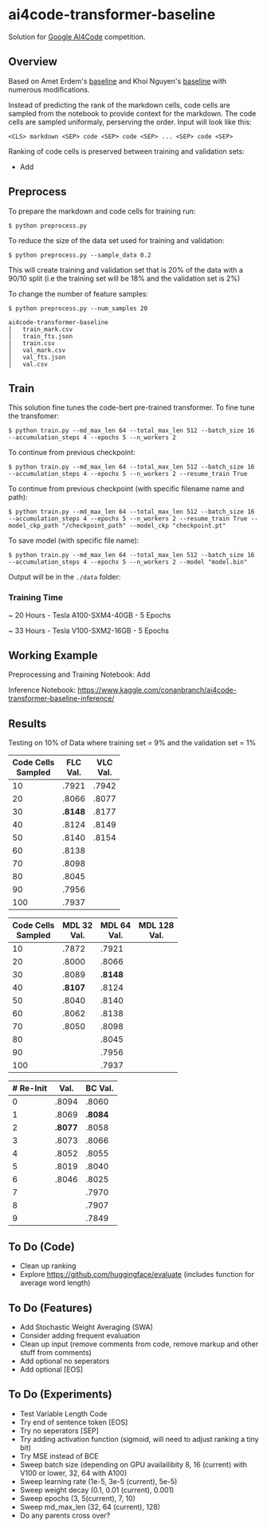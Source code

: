 # ai4code-transformer-baseline

Solution for [Google AI4Code](https://www.kaggle.com/competitions/AI4Code) competition.

## Overview
Based on Amet Erdem's [baseline](https://www.kaggle.com/code/aerdem4/ai4code-pytorch-distilbert-baseline) and Khoi Nguyen's [baseline](https://www.kaggle.com/code/suicaokhoailang/stronger-baseline-with-code-cells) with numerous modifications. 

Instead of predicting the rank of the markdown cells, code cells are sampled from the notebook to provide context for the markdown. The code cells are sampled uniformaly, perserving the order. Input will look like this: 

```<CLS> markdown <SEP> code <SEP> code <SEP> ... <SEP> code <SEP>```

Ranking of code cells is preserved between training and validation sets:

- Add

## Preprocess
To prepare the markdown and code cells for training run:

```$ python preprocess.py```

To reduce the size of the data set used for training and validation:

```$ python preprocess.py --sample_data 0.2```

This will create training and validation set that is 20% of the data with a 90/10 split (i.e the training set will be 18% and the validation set is 2%)

To change the number of feature samples:

```$ python preprocess.py --num_samples 20```

```
ai4code-transformer-baseline
│   train_mark.csv
│   train_fts.json   
|   train.csv
│   val_mark.csv
│   val_fts.json
│   val.csv
```

## Train

This solution fine tunes the code-bert pre-trained transformer. To fine tune the transfomer: 

```$ python train.py --md_max_len 64 --total_max_len 512 --batch_size 16 --accumulation_steps 4 --epochs 5 --n_workers 2```

To continue from previous checkpoint:

```$ python train.py --md_max_len 64 --total_max_len 512 --batch_size 16 --accumulation_steps 4 --epochs 5 --n_workers 2 --resume_train True```

To continue from previous checkpoint (with specific filename name and path):

```$ python train.py --md_max_len 64 --total_max_len 512 --batch_size 16 --accumulation_steps 4 --epochs 5 --n_workers 2 --resume_train True --model_ckp_path "/checkpoint_path" --model_ckp "checkpoint.pt"```

To save model (with specific file name):

```$ python train.py --md_max_len 64 --total_max_len 512 --batch_size 16 --accumulation_steps 4 --epochs 5 --n_workers 2 --model "model.bin"```

Output will be in the ```./data``` folder:

### Training Time

~ 20 Hours - Tesla A100-SXM4-40GB - 5 Epochs

~ 33 Hours - Tesla V100-SXM2-16GB - 5 Epochs

## Working Example

Preprocessing and Training Notebook: Add

Inference Notebook: https://www.kaggle.com/conanbranch/ai4code-transformer-baseline-inference/

## Results

Testing on 10% of Data where training set = 9% and the validation set = 1%

| Code Cells <br> Sampled | FLC <br> Val. | VLC <br> Val. |
| --- | --- | --- |
| 10 | .7921 | .7942 |
| 20 | .8066 | .8077 |
| 30 | **.8148** | .8177 | 
| 40 | .8124 | .8149 |   
| 50 | .8140 | .8154 |  
| 60 | .8138 | |  
| 70 | .8098 | |  
| 80 | .8045 | |  
| 90 | .7956 | |  
| 100 | .7937 | | 

| Code Cells <br> Sampled | MDL 32 <br> Val. | MDL 64 <br> Val. | MDL 128 <br> Val. |
| --- | --- | --- | --- |
| 10 | .7872 | .7921 |  |
| 20 | .8000 |.8066 |  | 
| 30 | .8089 |**.8148** |  | 
| 40 | **.8107** |.8124 |  |  
| 50 | .8040 |.8140 |  | 
| 60 | .8062 |.8138 |  |  
| 70 | .8050 |.8098 |  |  
| 80 | |.8045 |  |  
| 90 | |.7956 |  |  
| 100 | |.7937 |  | 

| # Re-Init | Val. | BC Val. |
| --- | --- | --- |
| 0 | .8094 | .8060 | 
| 1 | .8069 | **.8084** |  
| 2 | **.8077** | .8058  | 
| 3 | .8073 | .8066 |  
| 4 | .8052 | .8055 | 
| 5 | .8019 | .8040 | 
| 6 | .8046 | .8025 |
| 7 |  | .7970 |
| 8 |  | .7907 |
| 9 |  | .7849 |

## To Do (Code)

- Clean up ranking
- Explore https://github.com/huggingface/evaluate (includes function for average word length)

## To Do (Features)
- Add Stochastic Weight Averaging (SWA)
- Consider adding frequent evaluation
- Clean up input (remove comments from code, remove markup and other stuff from comments)
- Add optional no seperators
- Add optional [EOS]

## To Do (Experiments)
- Test Variable Length Code
- Try end of sentence token [EOS]
- Try no seperators [SEP]
- Try adding activation function (sigmoid, will need to adjust ranking a tiny bit)
- Try MSE instead of BCE
- Sweep batch size (depending on GPU availailibity 8, 16 (current) with V100 or lower, 32, 64 with A100)
- Sweep learning rate (1e-5, 3e-5 (current), 5e-5) 
- Sweep weight decay (0.1, 0.01 (current), 0.001)
- Sweep epochs (3, 5(current), 7, 10)
- Sweep md_max_len (32, 64 (current), 128)
- Do any parents cross over?
